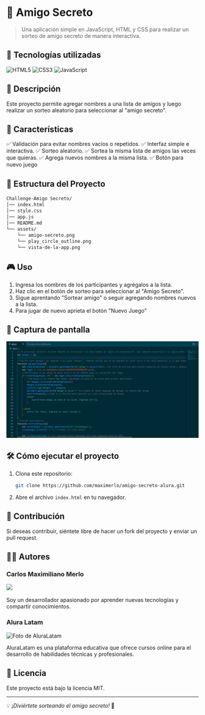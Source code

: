 # 🎁 Amigo Secreto

> Una aplicación simple en JavaScript, HTML y CSS para realizar un sorteo de amigo secreto de manera interactiva.

## 🚀 Tecnologías utilizadas

![HTML5](https://img.shields.io/badge/HTML5-E34F26?style=for-the-badge&logo=html5&logoColor=white)
![CSS3](https://img.shields.io/badge/CSS3-1572B6?style=for-the-badge&logo=css3&logoColor=white)
![JavaScript](https://img.shields.io/badge/JavaScript-F7DF1E?style=for-the-badge&logo=javascript&logoColor=black)


## 📌 Descripción

Este proyecto permite agregar nombres a una lista de amigos y luego realizar un sorteo aleatorio para seleccionar al "amigo secreto".

## 📜 Características

✅ Validación para evitar nombres vacíos o repetidos.
✅ Interfaz simple e interactiva.
✅ Sorteo aleatorio.
✅ Sortea la misma lista de amigos las veces que quieras.
✅ Agrega nuevos nombres a la misma lista.
✅ Botón para nuevo juego

## 📂 Estructura del Proyecto

```
Challenge-Amigo Secreto/
│── index.html
│── style.css
│── app.js
│── README.md
└── assets/
    └── amigo-secreto.png
    └── play_circle_outline.png
    └── vista-de-la-app.png
```

## 🎮 Uso

1. Ingresa los nombres de los participantes y agrégalos a la lista.
2. Haz clic en el botón de sorteo para seleccionar al "Amigo Secreto".
3. Sigue aprentando "Sortear amigo" o seguir agregando nombres nuevos a la lista.
4. Para jugar de nuevo aprieta el botón "Nuevo Juego" 

## 📸 Captura de pantalla

![Vista de la app](assets/vista-de-la-app.png)

## 🛠 Cómo ejecutar el proyecto

1. Clona este repositorio:
   ```sh
   git clone https://github.com/maximerlo/amigo-secreto-alura.git
   ```
2. Abre el archivo `index.html` en tu navegador.

## 📌 Contribución

Si deseas contribuir, siéntete libre de hacer un fork del proyecto y enviar un pull request.


## 🧑‍💻 Autores
### Carlos Maximiliano Merlo
<img src="https://avatars.githubusercontent.com/u/84354434?s=400&u=c58febb89cfd18c662bf44dd67847a5ae11bd808&v=4" width="200" />

Soy un desarrollador apasionado por aprender nuevas tecnologías y compartir conocimientos.

### Alura Latam

![Foto de AluraLatam](https://avatars.githubusercontent.com/u/64977466?s=200&v=4)

AluraLatam es una plataforma educativa que ofrece cursos online para el desarrollo de habilidades técnicas y profesionales.

## 📄 Licencia

Este proyecto está bajo la licencia MIT.

---

💡 *¡Diviértete sorteando el amigo secreto!* 🎉


